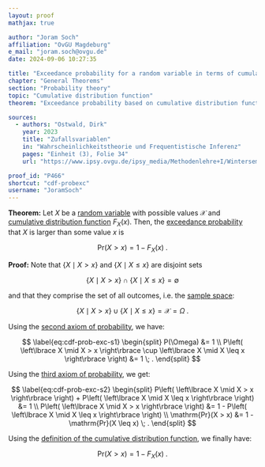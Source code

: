 ```yaml
---
layout: proof
mathjax: true

author: "Joram Soch"
affiliation: "OvGU Magdeburg"
e_mail: "joram.soch@ovgu.de"
date: 2024-09-06 10:27:35

title: "Exceedance probability for a random variable in terms of cumulative distribution function"
chapter: "General Theorems"
section: "Probability theory"
topic: "Cumulative distribution function"
theorem: "Exceedance probability based on cumulative distribution function"

sources:
  - authors: "Ostwald, Dirk"
    year: 2023
    title: "Zufallsvariablen"
    in: "Wahrscheinlichkeitstheorie und Frequentistische Inferenz"
    pages: "Einheit (3), Folie 34"
    url: "https://www.ipsy.ovgu.de/ipsy_media/Methodenlehre+I/Wintersemester+2324/Wahrscheinlichkeitstheorie+und+Frequentistische+Inferenz/3_Zufallsvariablen.pdf"

proof_id: "P466"
shortcut: "cdf-probexc"
username: "JoramSoch"
---
```



**Theorem:** Let $X$ be a [random variable](/D/rvar) with possible values $\mathcal{X}$ and [cumulative distribution function](/D/cdf) $F_X(x)$. Then, the [exceedance probability](/D/prob-exc) that $X$ is larger than some value $x$ is

$$ \label{eq:cdf-prob-exc}
\mathrm{Pr}(X > x) = 1 - F_X(x) \; .
$$


**Proof:** Note that $\left\lbrace X \mid X > x \right\rbrace$ and $\left\lbrace X \mid X \leq x \right\rbrace$ are disjoint sets

$$ \label{eq:intersection}
\left\lbrace X \mid X > x \right\rbrace \cap \left\lbrace X \mid X \leq x \right\rbrace = \emptyset
$$

and that they comprise the set of all outcomes, i.e. the [sample space](/D/samp-spc):

$$ \label{eq:union}
\left\lbrace X \mid X > x \right\rbrace \cup \left\lbrace X \mid X \leq x \right\rbrace = \mathcal{X} = \Omega \; .
$$

Using the [second axiom of probability](/D/prob-ax), we have:

$$ \label{eq:cdf-prob-exc-s1}
\begin{split}
P(\Omega) &= 1 \\
P\left( \left\lbrace X \mid X > x \right\rbrace \cup \left\lbrace X \mid X \leq x \right\rbrace \right) &= 1 \; .
\end{split}
$$

Using the [third axiom of probability](/D/prob-ax), we get:

$$ \label{eq:cdf-prob-exc-s2}
\begin{split}
P\left( \left\lbrace X \mid X > x \right\rbrace \right) + P\left( \left\lbrace X \mid X \leq x \right\rbrace \right) &= 1 \\
P\left( \left\lbrace X \mid X > x \right\rbrace \right) &= 1 - P\left( \left\lbrace X \mid X \leq x \right\rbrace \right) \\
\mathrm{Pr}(X > x) &= 1 - \mathrm{Pr}(X \leq x) \; .
\end{split}
$$

Using the [definition of the cumulative distribution function](/D/cdf), we finally have:

$$ \label{eq:cdf-prob-exc-qed}
\mathrm{Pr}(X > x) = 1 - F_X(x) \; .
$$